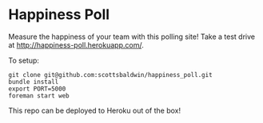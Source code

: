 Happiness Poll
==============

Measure the happiness of your team with this polling site! Take a test drive at http://happiness-poll.herokuapp.com/.

To setup:

```
git clone git@github.com:scottsbaldwin/happiness_poll.git
bundle install
export PORT=5000
foreman start web
````

This repo can be deployed to Heroku out of the box!
